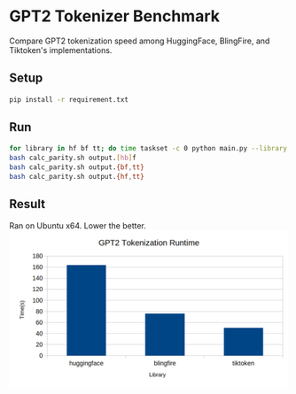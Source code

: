 # GPT2 Tokenizer Benchmark
Compare GPT2 tokenization speed among HuggingFace, BlingFire, and Tiktoken's implementations.

## Setup
```sh
pip install -r requirement.txt
```

## Run
```sh
for library in hf bf tt; do time taskset -c 0 python main.py --library $library --dataset wikitext > output.$library; done
bash calc_parity.sh output.[hb]f
bash calc_parity.sh output.{bf,tt}
bash calc_parity.sh output.{hf,tt}
```

## Result
Ran on Ubuntu x64. Lower the better.
![](benchmark.png)
